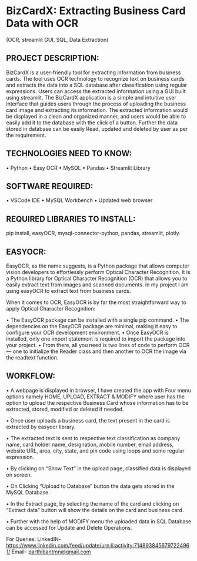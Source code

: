 # BizCardX: Extracting Business Card Data with OCR 
(OCR, streamlit GUI, SQL, Data Extraction)


## PROJECT DESCRIPTION:

BizCardX is a user-friendly tool for extracting information from business cards. The tool uses OCR technology to recognize text on business cards and extracts the data into a SQL database after classification using regular expressions. Users can access the extracted information using a GUI built using streamlit. The BizCardX application is a simple and intuitive user interface that guides users through the process of uploading the business card image and extracting its information. The extracted information would be displayed in a clean and organized manner, and users would be able to easily add it to the database with the click of a button. Further the data stored in database can be easily Read, updated and deleted by user as per the requirement.


## TECHNOLOGIES NEED TO KNOW:

•	Python
•	Easy OCR
•	MySQL
•	Pandas
•	Streamlit Library



## SOFTWARE REQUIRED:

•	VSCode IDE
•	MySQL Workbench
•	Updated web browser

## REQUIRED LIBRARIES TO INSTALL:

pip install, easyOCR, mysql-connector-python, pandas, streamlit, plotly.

## EASYOCR:

EasyOCR, as the name suggests, is a Python package that allows computer vision developers to effortlessly perform Optical Character Recognition. It is a Python library for Optical Character Recognition (OCR) that allows you to easily extract text from images and scanned documents. In my project I am using easyOCR to extract text from business cards.

When it comes to OCR, EasyOCR is by far the most straightforward way to apply Optical Character Recognition:

•	The EasyOCR package can be installed with a single pip command.
•	The dependencies on the EasyOCR package are minimal, making it easy to configure your OCR development environment.
•	Once EasyOCR is installed, only one import statement is required to import the package into your project.
•	From there, all you need is two lines of code to perform OCR — one to initialize the Reader class and then another to OCR the image via the readtext function.

## WORKFLOW:

•	A webpage is displayed in browser, I have created the app with Four menu options namely HOME, UPLOAD, EXTRACT & MODIFY where user has the option to upload the respective Business Card whose information has to be extracted, stored, modified or deleted if needed.

•	Once user uploads a business card, the text present in the card is extracted by easyocr library.

•	The extracted text is sent to respective text classification as company name, card holder name, designation, mobile number, email address, website URL, area, city, state, and pin code using loops and some regular expression.

•	By clicking on “Show Text” in the upload page, classified data is displayed on screen.


•	On Clicking “Upload to Database” button the data gets stored in the MySQL Database. 

•	In the Extract page, by selecting the name of the card and clicking on “Extract data” button will show the details on the card and business card.

•	Further with the help of MODIFY menu the uploaded data in SQL Database can be accessed for Update and Delete Operations.

For Queries:
LinkedIN- https://www.linkedin.com/feed/update/urn:li:activity:7148938456797224961/
Email- parthibantmn@gmail.com
